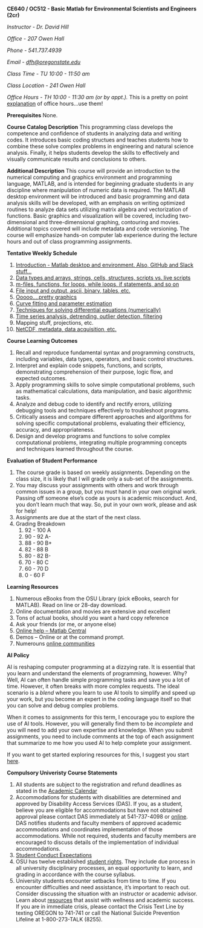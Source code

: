 **CE640 / OC512 - Basic Matlab for Environmental Scientists and Engineers (2cr)**

*Instructor - Dr. David Hill*

*Office - 207 Owen Hall*

*Phone - 541.737.4939*

*Email - dfh@oregonstate.edu*

*Class Time - TU 10:00 - 11:50 am*

*Class Location - 241 Owen Hall*

*Office Hours - TH 10:00 - 11:30 am (or by appt.).* This is a pretty on point [explanation](https://vimeo.com/270014784) of office hours...use them!

**Prerequisites**
None.

**Course Catalog Description**
This programming class develops the competence and confidence of students in analyzing data and writing codes. It introduces basic coding structues and teaches students how to combine these solve complex problems in engineering and natural science analysis. Finally, it helps students develop the skills to effectively and visually communicate results and conclusions to others.

**Additional Description**
This course will provide an introduction to the numerical computing and graphics environment and programming language, MATLAB, and is intended for beginning graduate students in any discipline where manipulation of numeric data is required.  The MATLAB desktop environment will be introduced and basic programming and data analysis skills will be developed, with an emphasis on writing optimized routines to analyze data sets utilizing matrix algebra and vectorization of functions.  Basic graphics and visualization will be covered, including two-dimensional and three-dimensional graphing, contouring and movies. Additional topics covered will include metadata and code versioning. The course will emphasize hands-on computer lab experience during the lecture hours and out of class programming assignments. 

**Tentative Weekly Schedule**
1. [Introduction - Matlab desktop and environment. Also, GitHub and Slack stuff...](scripts/week1/readme.md)
2. [Data types and arrays, strings, cells, structures, scripts vs. live scripts](scripts/week2/readme.md)
3. [m-files, functions, for loops, while loops, if statements, and so on](scripts/week3/readme.md)
4. [File input and output, ascii, binary, tables, etc.](scripts/week4/readme.md)
5. [Ooooo....pretty graphics](scripts/week5/readme.md)
6. [Curve fitting and parameter estimation](scripts/week6/readme.md)
7. [Techniques for solving differential equations (numerically)](scripts/week7/readme.md)
8. [Time series analysis, detrending, outlier detection, filtering](scripts/week8/readme.md)
9. Mapping stuff, projections, etc.
10. [NetCDF, metadata, data acquisition, etc.](scripts/week10/readme.md)

**Course Learning Outcomes**
1. Recall and reproduce fundamental syntax and programming constructs, including variables, data types, operators, and basic control structures.
2. Interpret and explain code snippets, functions, and scripts, demonstrating comprehension of their purpose, logic flow, and expected outcomes.
3. Apply programming skills to solve simple computational problems, such as mathematical calculations, data manipulation, and basic algorithmic tasks.
4. Analyze and debug code to identify and rectify errors, utilizing debugging tools and techniques effectively to troubleshoot programs.
5. Critically assess and compare different approaches and algorithms for solving specific computational problems, evaluating their efficiency, accuracy, and appropriateness.
6. Design and develop programs and functions to solve complex computational problems, integrating multiple programming concepts and techniques learned throughout the course.

**Evaluation of Student Performance**
1. The course grade is based on weekly assignments. Depending on the class size, it is likely that I will grade only a sub-set of the assignments.
2. You may discuss your assignments with others and work through common issues in a group, but you must hand in your own original work. Passing off someone else’s code as yours is academic misconduct. And, you don’t learn much that way. So, put in your own work, please and ask for help!
3. Assignments are due at the start of the next class.
4. Grading Breakdown
    1. 92 - 100 A
    2. 90 - 92 A-
    3. 88 - 90 B+
    4. 82 - 88 B
    5. 80 - 82 B-
    6. 70 - 80 C
    7. 60 - 70 D
    8. 0 - 60 F
  
**Learning Resources**
1. Numerous eBooks from the OSU Library (pick eBooks, search for MATLAB). Read on line or 28-day download.
2. Online documentation and movies are extensive and excellent
3. Tons of actual books, should you want a hard copy reference
4. Ask your friends (or me, or anyone else)
5. [Online help – Matlab Central](http://www.mathworks.com/matlabcentral/)
6. Demos – Online or at the command prompt.
7. Numerouns [online communities](https://www.mathworks.com/matlabcentral/content/communities.html)

**AI Policy**

AI is reshaping computer programming at a dizzying rate. It is essential that you learn and understand the elements of programming, however. Why? Well, AI can often handle simple programming tasks and save you a lot of time. However, it often breaks with more complex requests. The ideal scenario is a _blend_ where you learn to use AI tools to simplify and speed up your work, but you become an expert in the coding language itself so that you can solve and debug complex problems.

When it comes to assignments for this term, I encourage you to explore the use of AI tools. However, you will generally find them to be _incomplete_ and you will need to add your own expertise and knowledge. When you submit assignments, you need to include comments at the top of each assignment that summarize to me how you used AI to help complete your assignment.

If you want to get started exploring resources for this, I suggest you start [here](https://technology.oregonstate.edu/services/copilot).

**Compulsory Univeristy Course Statements**
1. All students are subject to the registration and refund deadlines as stated in the [Academic Calendar](https://registrar.oregonstate.edu/osu-academic-calendar)
2. Accommodations for students with disabilities are determined and approved by Disability Access Services (DAS). If you, as a student, believe you are eligible for accommodations but have not obtained approval please contact DAS immediately at 541-737-4098 or [online](http://ds.oregonstate.edu). DAS notifies students and faculty members of approved academic accommodations and coordinates implementation of those accommodations. While not required, students and faculty members are encouraged to discuss details of the implementation of individual accommodations.
3. [Student Conduct Expectations](https://beav.es/codeofconduct)
4. OSU has twelve established [student rights](https://asosu.oregonstate.edu/advocacy/rights). They include due process in all university disciplinary processes, an equal opportunity to learn, and grading in accordance with the course syllabus.
5. University students encounter setbacks from time to time. If you encounter difficulties and need assistance, it’s important to reach out. Consider discussing the situation with an instructor or academic advisor. Learn about [resources](https://counseling.oregonstate.edu/reach-out-success) that assist with wellness and academic success. If you are in immediate crisis, please contact the Crisis Text Line by texting OREGON to 741-741 or call the National Suicide Prevention Lifeline at 1-800-273-TALK (8255).


